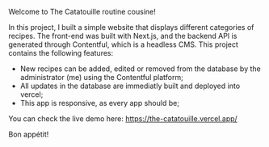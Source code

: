 Welcome to The Catatouille routine cousine!

In this project, I built a simple website that displays different categories of recipes.
The front-end was built with Next.js, and the backend API is generated through Contentful, which is a headless CMS.
This project contains the following features:

- New recipes can be added, edited or removed from the database by the administrator (me) using the Contentful platform;
- All updates in the database are immediatly built and deployed into vercel;
- This app is responsive, as every app should be;


You can check the live demo here:
https://the-catatouille.vercel.app/


Bon appétit!
